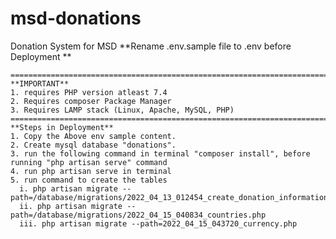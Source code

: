 # msd-donations
 Donation System for MSD
    **Rename .env.sample file to .env before Deployment **
    
    ===================================================================================================================================
    **IMPORTANT**
    1. requires PHP version atleast 7.4
    2. Requires composer Package Manager
    3. Requires LAMP stack (Linux, Apache, MySQL, PHP)
    ====================================================================================================================================
    **Steps in Deployment**
    1. Copy the Above env sample content.
    2. Create mysql database "donations".
    3. run the following command in terminal "composer install", before running "php artisan serve" command
    4. run php artisan serve in terminal
    5. run command to create the tables
      i. php artisan migrate --path=/database/migrations/2022_04_13_012454_create_donation_information.php 
      ii. php artisan migrate --path=/database/migrations/2022_04_15_040834_countries.php  
      iii. php artisan migrate --path=2022_04_15_043720_currency.php 
